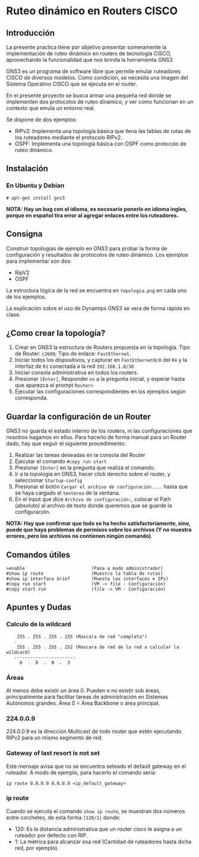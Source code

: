 Ruteo dinámico en Routers CISCO
===============================

Introducción
------------

La presente practica tiene por objetivo presentar someramente la implementación de ruteo dinámico en routers de tecnología CISCO, aprovechando la funcionalidad que nos brinda la herramienta GNS3.

GNS3 es un programa de software libre que permite emular ruteadores CISCO de diversos modelos. Como condición, se necesita una imagen del Sistema Operativo CISCO que se ejecuta en el router.

En el presente proyecto se busca armar una pequeña red donde se implementen
dos protocolos de ruteo dinámico, y ver como funcionan en un contexto que emula un entorno real.

Se dispone de dos ejemplos:

* RIPv2: Implementa una topología básica que llena las tablas de rutas de los ruteadores mediante el protocolo RIPv2.
* OSPF: Implementa una topología básica con OSPF como protocolo de ruteo dinámico.

Instalación
-----------

### En Ubuntu y Debian ###
 
```
# apt-get install gns3
```

**NOTA: Hay un bug con el idioma, es necesario ponerlo en idioma ingles, porque en español tira error al agregar enlaces entre los ruteadores.**

Consigna
--------

Construir topologías de ejemplo en GNS3 para probar la forma de configuración y resultados de protocolos de ruteo dinámico. Los ejemplos para implementar son dos:

- RipV2
- OSPF

La estructura lógica de la red se encuentra en `topologia.png` en cada uno de los ejemplos. 

La explicación sobre el uso de Dynamips GNS3 se vera de forma rápida en clase.

¿Como crear la topología?
-------------------------

1. Crear en GNS3 la estructura de Routers propuesta en la topología. Tipo de Router: `c2600`; Tipo de enlace: `FastEthernet`.
1. Iniciar todos los dispositivos, y capturar en `FastEthernet0/0` del `R4` y la interfaz de `R1` conectada a la red `192.168.1.0/30`
1. Iniciar consola administrativa en todos los routers.
1. Presionar `[Enter]`, Responder `no` a la pregunta inicial, y esperar hasta que aparezca el prompt `Router>`
1. Ejecutar las configuraciones correspondientes en los ejemplos según corresponda.

Guardar la configuración de un Router
-------------------------------------

GNS3 no guarda el estado interno de los routers, ni las configuraciones que nosotros hagamos en ellos.
Para hacerlo de forma manual para un Router dado, hay que seguir el siguiente procedimiento:

1. Realizar las tareas deseadas en la consola del Router
1. Ejecutar el comando `#copy run start`
1. Presionar `[Enter]` en la pregunta que realiza el comando.
1. Ir a la topología en GNS3, hacer click derecho sobre el router, y seleccionar `Startup-config`
1. Presionar el botón `Cargar el archivo de configuración....` hasta que se haya cargado el `textarea` de la ventana.
1. En el input que dice `Archivo de configuración:`, colocar el Path (absoluto) al archivo de texto donde queremos que se guarde la configuración.

**NOTA: Hay que confirmar que todo se ha hecho satisfactoriamente, sino, puede que haya problemas de permisos sobre los archivos (Y no muestra errores, pero los archivos no contienen ningún comando).**

Comandos útiles
---------------

```
>enable                         (Pasa a modo administrador)
#show ip route                  (Muestra la tabla de rutas)
#show ip interface brief        (Muesta las interfaces e IPs)
#copy run start                 (VM -> file - Configuración)
#copy start run                 (file -> VM - Configuración)
```

Apuntes y Dudas
---------------

### Calculo de la wildcard ###

```
	255 . 255 . 255 . 255 (Mascara de red "completa")
   -
	255 . 255 . 255 . 252 (Mascara de red de la red a calcular la wildcard)
   -----------------------
     0  .  0  .  0  .  3
```

### Áreas ###

Al menos debe existir un área 0. Pueden o no existir sub áreas, 
principalmente para facilitar tareas de administración en Sistemas Autónomos 
grandes. Área 0 = Área Backbone o área principal.

### 224.0.0.9 ###

224.0.0.9 es la dirección Multicast de todo router que estén ejecutando RIPv2 para un mismo segmento de red.

### Gateway of last resort is not set ###

Este mensaje avisa que no se encuentra seteado el default gateway en el ruteador. A modo de ejemplo, para hacerlo el comando seria:

```	
ip route 0.0.0.0 0.0.0.0 <ip_default_gateway>
```

### ip route ###

Cuando se ejecuta el comando `show ip route`, se muestran dos números entre
corchetes, de esta forma `[120/1]` donde:

- 120: Es la distancia administrativa que un router cisco le asigna a un ruteador por defecto con RIP.
- 1: La métrica para alcanzar esa red (Cantidad de ruteadores hasta dicha  red, por ejemplo).

